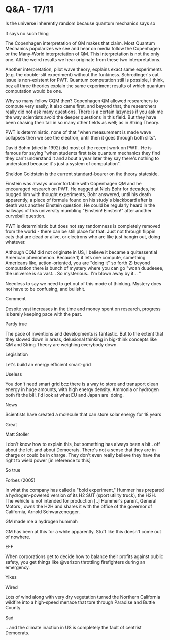 # Q&A - 17/11

Is the universe inherently random because quantum mechanics says so

It says no such thing

The Copenhagen interpretation of QM makes that claim. Most Quantum Mechanics popularizes we see and hear on media follow the Copenhagen or the Many-World interpretation of QM. This interpretation is not the only one. All the weird results we hear originate from these two interpretations.

Another interpretation, pilot wave theory, explains exact same experiments (e.g. the double-slit experiment) without the funkiness. Schrodinger's cat issue is non-existent for PWT. Quantum computation still is possible, I think, bcz all three theories explain the same experiment results of which quantum computation would be one.

Why so many follow CQM then? Copenhagen QM allowed researchers to compute very easily, it also came first, and beyond that, the researchers really did not ask many questions. There is a certain lazyness if you ask me the way scientists avoid the deeper questions in this field. But they have been chasing their tail in so many other fields as well; as in String Theory.

PWT is deterministic, none of that "when measurement is made wave collapses then we see the electron, until then it goes through both slits".

David Bohm (died in 1992) did most of the recent work on PWT.  He is famous for saying "when students first take quantum mechanics they find they can't understand it and about a year later they say there's nothing to understand because it's just a system of computation".

Sheldon Goldstein is the current standard-bearer on the theory stateside.

Einstein was always uncomfortable with Copenhagen QM and he encouraged research on PWT.
He nagged at Niels Bohr for decades, he bugged him with thought experiments, Bohr answered, until his death apparently, a piece of formula found on his study's blackboard after is death was another Einstein question. He could be regularly heard in the hallways of this university mumbling "Einstein! Einstein!" after another curveball question.

PWT is deterministic but does not say randomness is completely removed from the world - there can be still place for that. Just not through flippin cats that are dead or alive, or electrons who are like just hangin out, doing whatever.

Although CQM did not originate in US, I believe it became a quitessential American phenomenon. Because 1) it lets one compute, something Americans like, action-oriented, you are "doing it" so forth 2) beyond computation there is bunch of mystery where you can go "woah duudeeee, the universe is so vast... So mysterious.. I'm blown away by it... "

Needless to say we need to get out of this mode of thinking. Mystery does not have to be confusing, and bullshit.

Comment

Despite vast increases in the time and money spent on research, progress is barely keeping pace with the past.

Partly true

The pace of inventions and developments is fantastic. But to the extent that they slowed down in areas, delusional thinking in big-think concepts like QM and String Theory are weighing everybody down.

Legislation

Let's build an energy efficient smart-grid

Useless

You don't need smart grid bcz there is a way to store and transport clean energy in huge amounts, with high energy density. Ammonia or hydrogen both fit the bill. I'd look at what EU and Japan are  doing. 

News

Scientists have created a molecule that can store solar energy for 18 years

Great

Matt Stoller

I don't know how to explain this, but something has always been a bit.. off about the left and about Democrats. There's not a sense that they are in charge or could be in charge. They don't even really believe they have the right to wield power [in reference to this]

So true

Forbes (2005)

In what the company has called a "bold experiment," Hummer has prepared a hydrogen-powered version of its H2 SUT (sport utility truck), the H2H. The vehicle is not intended for production [..] Hummer's parent, General Motors , owns the H2H and shares it with the office of the governor of California, Arnold Schwarzenegger.

GM made me a hydrogen hummah

GM has been at this for a while apparently. Stuff like this doesn't come out of nowhere.

EFF

When corporations get to decide how to balance their profits against public safety, you get things like @verizon throttling firefighters during an emergency.

Yikes

Wired

Lots of wind along with very dry vegetation turned the Northern California wildfire into a high-speed menace that tore through Paradise and Buttle County

Sad

.. and the climate inaction in US is completely the fault of centrist Democrats. 














